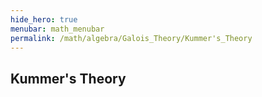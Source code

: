 ```yaml
---
hide_hero: true
menubar: math_menubar
permalink: /math/algebra/Galois_Theory/Kummer's_Theory
---
```

## Kummer's Theory
